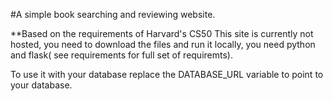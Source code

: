 #A simple book searching and reviewing website.

**Based on the requirements of Harvard's CS50
This site is currently not hosted, you need to download the files and run it locally, you need python and flask( see requirements for full set of requiremts).

To use it with your database replace the DATABASE_URL variable to point to your database.

